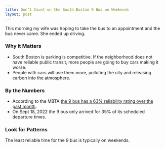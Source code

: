 ```yaml
---
title: Don’t Count on the South Boston 9 Bus on Weekends
layout: post
---
```

This morning my wife was hoping to take the bus to an appointment and the bus never came. She ended up driving.

### Why it Matters
* South Boston is parking is competitive. If the neighborhood does not have reliable public transit, more people are going to buy cars making it worse.
* People with cars will use them more, polluting the city and releasing carbon into the atmosphere.

### By the Numbers
* According to the MBTA [the 9 bus has a 63% reliability rating over the past month](https://mbtabackontrack.com/performance/#/detail/reliability/2022-09-29/Bus/Other%20Bus/9/offpeak).
* On Sept 18, 2022 the 9 bus only arrived for 35% of its scheduled departure times.

### Look for Patterns
The least reliable time for the 9 bus is typically on weekends.

